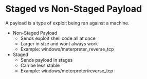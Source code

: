 # Staged vs Non-Staged Payload

A payload is a type of exploit being ran against a machine.

- Non-Staged Payload
    - Sends exploit shell code all at once
    - Larger in size and wont always work
    - Example: windows/meterpreter_reverse_tcp
- Staged
    - Sends payload in stages
    - Can be less stable
    - Example: windows/meterpreter/reverse_tcp